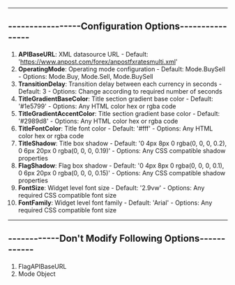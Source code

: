 ------------------------------------------------------
-----------------Configuration Options----------------
------------------------------------------------------

1. **APIBaseURL**: XML datasource URL - Default: 'https://www.anpost.com/forex/anpostfxratesmulti.xml'
2. **OperatingMode**: Operating mode configuration - Default: Mode.BuySell - Options: Mode.Buy, Mode.Sell, Mode.BuySell
3. **TransitionDelay**: Transition delay between each currency in seconds - Default: 3 - Options: Change according to required number of seconds 
4. **TitleGradientBaseColor**: Title section gradient base color - Default: '#1e5799' - Options: Any HTML color hex or rgba code
5. **TitleGradientAccentColor**: Title section gradient base color - Default: '#2989d8' - Options: Any HTML color hex or rgba code
6. **TitleFontColor**: Title font color - Default: '#fff' - Options: Any HTML color hex or rgba code
7. **TitleShadow**: Title box shadow - Default: '0 4px 8px 0 rgba(0, 0, 0, 0.2), 0 6px 20px 0 rgba(0, 0, 0, 0.19)'  - Options: Any CSS compatible shadow properties
8. **FlagShadow**: Flag box shadow - Default: '0 4px 8px 0 rgba(0, 0, 0, 0.1), 0 6px 20px 0 rgba(0, 0, 0, 0.15)'  - Options: Any CSS compatible shadow properties
9. **FontSize**: Widget level font size - Default: '2.9vw' - Options: Any required CSS compatible font size
10. **FontFamily**: Widget level font family - Default: 'Arial' - Options: Any required CSS compatible font size

------------------------------------------------------
------------Don't Modify Following Options------------
------------------------------------------------------

1. FlagAPIBaseURL
2. Mode Object
